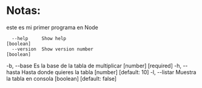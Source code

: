 # Notas:
este es mi primer programa en Node



      --help     Show help                                             [boolean]
      --version  Show version number                                   [boolean]
  -b, --base     Es la base de la tabla de multiplicar       [number] [required]
  -h, --hasta    Hasta donde quieres la tabla             [number] [default: 10]
  -l, --listar   Muestra la tabla en consola          [boolean] [default: false]